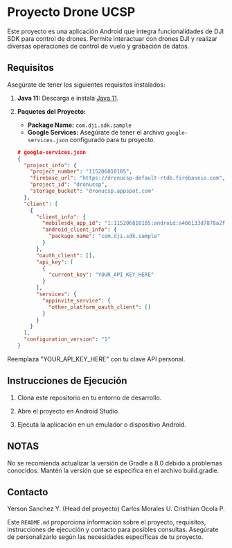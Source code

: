 # Proyecto Drone UCSP

Este proyecto es una aplicación Android que integra funcionalidades de DJI SDK para control de drones. Permite interactuar con drones DJI y realizar diversas operaciones de control de vuelo y grabación de datos.

## Requisitos

Asegúrate de tener los siguientes requisitos instalados:

1. **Java 11:** Descarga e instala [Java 11](https://docs.aws.amazon.com/corretto/latest/corretto-11-ug/downloads-list.html).

2. **Paquetes del Proyecto:**

   - **Package Name:** `com.dji.sdk.sample`
   - **Google Services:** Asegúrate de tener el archivo `google-services.json` configurado para tu proyecto.

   ```json
   # google-services.json
   {
     "project_info": {
       "project_number": "115206810105",
       "firebase_url": "https://dronucsp-default-rtdb.firebaseio.com",
       "project_id": "dronucsp",
       "storage_bucket": "dronucsp.appspot.com"
     },
     "client": [
       {
         "client_info": {
           "mobilesdk_app_id": "1:115206810105:android:a466133d7878a2fefff528",
           "android_client_info": {
             "package_name": "com.dji.sdk.sample"
           }
         },
         "oauth_client": [],
         "api_key": [
           {
             "current_key": "YOUR_API_KEY_HERE"
           }
         ],
         "services": {
           "appinvite_service": {
             "other_platform_oauth_client": []
           }
         }
       }
     ],
     "configuration_version": "1"
   }
Reemplaza "YOUR_API_KEY_HERE" con tu clave API personal.

## Instrucciones de Ejecución
1. Clona este repositorio en tu entorno de desarrollo.

2. Abre el proyecto en Android Studio.

3. Ejecuta la aplicación en un emulador o dispositivo Android.
   
## NOTAS
No se recomienda actualizar la versión de Gradle a 8.0 debido a problemas conocidos. Mantén la versión que se especifica en el archivo build.gradle.

## Contacto
Yerson Sanchez Y. (Head del proyecto)
Carlos Morales U.
Cristhian Ocola P.

Este `README.md` proporciona información sobre el proyecto, requisitos, instrucciones de ejecución y contacto para posibles consultas. Asegúrate de personalizarlo según las necesidades específicas de tu proyecto.

